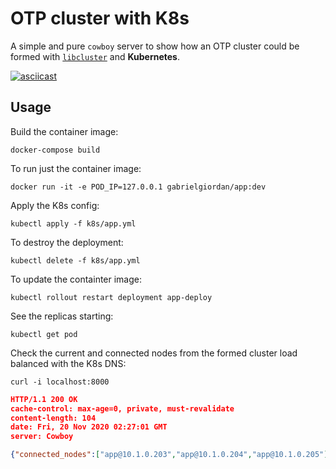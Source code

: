 # OTP cluster with K8s

A simple and pure `cowboy` server to show how an OTP cluster could be formed with [`libcluster`](https://github.com/bitwalker/libcluster) and **Kubernetes**.

[![asciicast](https://asciinema.org/a/350071.svg)](https://asciinema.org/a/350071)

## Usage

Build the container image:

`docker-compose build`

To run just the container image:

`docker run -it -e POD_IP=127.0.0.1 gabrielgiordan/app:dev`

Apply the K8s config:

`kubectl apply -f k8s/app.yml`

To destroy the deployment:

`kubectl delete -f k8s/app.yml`

To update the containter image:

`kubectl rollout restart deployment app-deploy`

See the replicas starting:

`kubectl get pod`

Check the current and connected nodes from the formed cluster load balanced with the K8s DNS:

`curl -i localhost:8000`

```json
HTTP/1.1 200 OK
cache-control: max-age=0, private, must-revalidate
content-length: 104
date: Fri, 20 Nov 2020 02:27:01 GMT
server: Cowboy

{"connected_nodes":["app@10.1.0.203","app@10.1.0.204","app@10.1.0.205"],"current_node":"app@10.1.0.202"}
```
